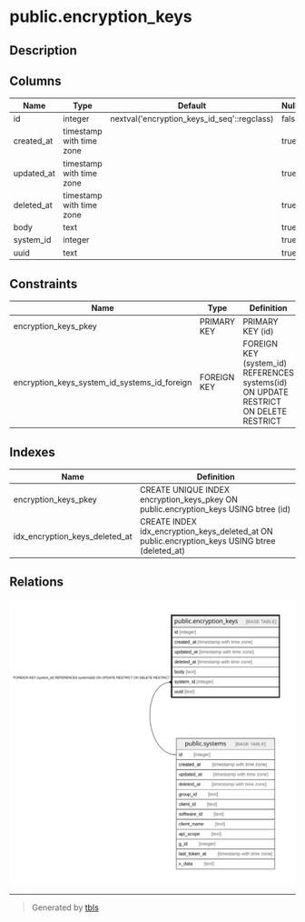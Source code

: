 # public.encryption_keys

## Description

## Columns

| Name | Type | Default | Nullable | Children | Parents | Comment |
| ---- | ---- | ------- | -------- | -------- | ------- | ------- |
| id | integer | nextval('encryption_keys_id_seq'::regclass) | false |  |  |  |
| created_at | timestamp with time zone |  | true |  |  |  |
| updated_at | timestamp with time zone |  | true |  |  |  |
| deleted_at | timestamp with time zone |  | true |  |  |  |
| body | text |  | true |  |  |  |
| system_id | integer |  | true |  | [public.systems](public.systems.md) |  |
| uuid | text |  | true |  |  |  |

## Constraints

| Name | Type | Definition |
| ---- | ---- | ---------- |
| encryption_keys_pkey | PRIMARY KEY | PRIMARY KEY (id) |
| encryption_keys_system_id_systems_id_foreign | FOREIGN KEY | FOREIGN KEY (system_id) REFERENCES systems(id) ON UPDATE RESTRICT ON DELETE RESTRICT |

## Indexes

| Name | Definition |
| ---- | ---------- |
| encryption_keys_pkey | CREATE UNIQUE INDEX encryption_keys_pkey ON public.encryption_keys USING btree (id) |
| idx_encryption_keys_deleted_at | CREATE INDEX idx_encryption_keys_deleted_at ON public.encryption_keys USING btree (deleted_at) |

## Relations

![er](public.encryption_keys.svg)

---

> Generated by [tbls](https://github.com/k1LoW/tbls)
